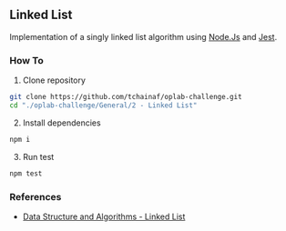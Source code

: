 ## Linked List
Implementation of a singly linked list algorithm using [Node.Js](https://nodejs.org/en/) and [Jest](https://jestjs.io/).


### How To

1. Clone repository
```sh
git clone https://github.com/tchainaf/oplab-challenge.git
cd "./oplab-challenge/General/2 - Linked List"
```
2. Install dependencies
```sh
npm i
```
3. Run test
```sh
npm test
```

### References

- [Data Structure and Algorithms - Linked List](https://www.tutorialspoint.com/data_structures_algorithms/linked_list_algorithms.htm)